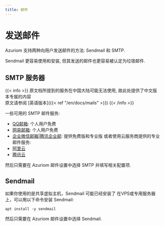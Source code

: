 ```yaml
---
title: 邮件
---
```


# 发送邮件

Azuriom 支持两种向用户发送邮件的方法: Sendmail 和 SMTP.

Sendmail 更容易使用和安装, 但其发送的邮件也更容易被认定为垃圾邮件.

## SMTP 服务器

{{< info >}}
原文档所提到的服务在中国大陆可能无法使用, 故此处提供了中文版本专属的内容  
原文请参阅 [英语版本]({{< ref "/en/docs/mails" >}})
{{< /info >}}

一些可用的 SMTP 邮件服务:  
* [QQ邮箱](https://mail.qq.com/): 个人用户免费
* [网易邮箱](https://mail.163.com/): 个人用户免费
* [企业微信邮箱|腾讯企业邮](https://work.weixin.qq.com/mail/): 提供免费版和专业版
或者使用云服务商提供的专业邮件服务:
* [阿里云](https://www.aliyun.com/product/directmail)
* [腾讯云](https://cloud.tencent.com/product/ses)

然后只需要在 Azuriom 邮件设置中选择 SMTP 并填写相关配置项.

## Sendmail

如果你使用的是共享虚拟主机，Sendmail 可能已经安装了
在VPS或专用服务器上，可以用以下命令安装 Sendmail:
```
apt install -y sendmail
```

然后只需要在 Azuriom 邮件设置中选择 Sendmail.
